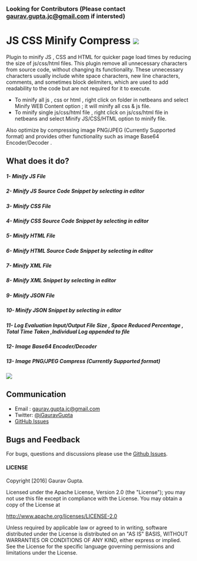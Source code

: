 ### Looking for Contributors (Please contact gaurav.gupta.jc@gmail.com if intersted)


# JS CSS Minify Compress [![][license img]][license]

Plugin to minify JS , CSS and HTML for quicker page load times by reducing the size of js/css/html files.
This plugin remove all unnecessary characters from source code, without changing its functionality. These unnecessary characters usually include white space characters, new line characters, comments, and sometimes block delimiters, which are used to add readability to the code but are not required for it to execute.

- To minify all js , css or html , right click on folder in netbeans and select Minify WEB Content option ; it will minify all css & js file.
- To minify single js/css/html file , right click on js/css/html file in netbeans and select Minify JS/CSS/HTML option to minify file.

Also optimize by compressing image PNG/JPEG (Currently Supported format) and provides other functionality such as image Base64 Encoder/Decoder .

## What does it do?

##### 1- Minify JS File
##### 2- Minify JS Source Code Snippet by selecting in editor
##### 3- Minify CSS File
##### 4- Minify CSS Source Code Snippet by selecting in editor
##### 5- Minify HTML File
##### 6- Minify HTML Source Code Snippet by selecting in editor
##### 7- Minify XML File
##### 8- Minify XML Snippet by selecting in editor
##### 9- Minify JSON File
##### 10- Minify JSON Snippet by selecting in editor
##### 11- Log Evaluation Input/Output File Size , Space Reduced Percentage , Total Time Taken ,Individual Log appended to file 
##### 12- Image Base64 Encoder/Decoder
##### 13- Image PNG/JPEG Compress (Currently Supported format)


<img src="http://plugins.netbeans.org/data/images/1385563254_Final.png">

## Communication

- Email : [gaurav.gupta.jc@gmail.com](mailto:gaurav.gupta.jc@gmail.com)
- Twitter: [@jGauravGupta](http://twitter.com/jGauravGupta)
- [GitHub Issues](https://github.com/jGauravGupta/js-css-minify-compress/issues)


## Bugs and Feedback

For bugs, questions and discussions please use the [Github Issues](https://github.com/jGauravGupta/js-css-minify-compress/issues).

 
#### LICENSE

Copyright [2016] Gaurav Gupta.

Licensed under the Apache License, Version 2.0 (the "License");
you may not use this file except in compliance with the License.
You may obtain a copy of the License at

<http://www.apache.org/licenses/LICENSE-2.0>

Unless required by applicable law or agreed to in writing, software
distributed under the License is distributed on an "AS IS" BASIS,
WITHOUT WARRANTIES OR CONDITIONS OF ANY KIND, either express or implied.
See the License for the specific language governing permissions and
limitations under the License.


[license]:LICENSE-2.0.txt
[license img]:https://img.shields.io/badge/License-Apache%202-blue.svg
